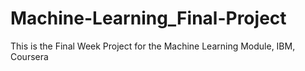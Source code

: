 # Machine-Learning_Final-Project
This is the Final Week Project for the Machine Learning Module, IBM, Coursera 
